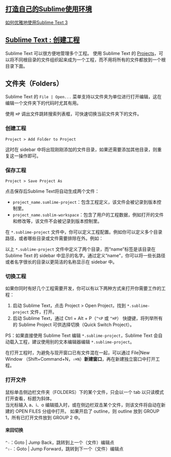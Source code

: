 ## [打造自己的Sublime使用环境](http://www.codesec.net/view/165691.html)

[如何优雅地使用Sublime Text 3](http://www.jianshu.com/p/3cb5c6f2421c)  

## [Sublime Text : 创建工程](http://www.cnblogs.com/bluestorm/p/4768383.html)

Sublime Text 可以很方便地管理多个工程。
使用 Sublime Text 的 [Projects](http://docs.sublimetext.info/en/latest/file_management/projects.html)，可以将不同根目录的文件组织起来成为一个工程，而不用将所有的文件都放到一个根目录下面。

## 文件夹（Folders）

Sublime Text 的 `File | Open...` 菜单支持以文件夹为单位进行打开编辑，这在编辑一个文件夹下的代码时尤其有用。

使用 `⌘P` 调出文件跳转搜索列表框，可快速切换当前文件夹下的文件。

### 创建工程

    Project > Add Folder to Project

这时在 sidebar 中将出现刚刚添加的文件目录，如果还需要添加其他目录，则重复这一操作即可。

### 保存工程

    Project > Save Project As

点击保存后Sublime Text将自动生成两个文件：

- `project_name.sumlime-project`：包含工程定义，该文件会被记录到版本控制里。  
- `project_name.sublim-workspace`：包含了用户的工程数据，例如打开的文件和修改等，该文件不会被记录到版本控制里。  

在 `*.sublime-project` 文件中，你可以定义工程配置。例如你可以定义多个目录路径，或者哪些目录或文件需要排除在外。例如：

以上 `*.sublime-project` 文件中定义了两个目录，而“name”标签是该目录在 Sublime Text 的 sidebar 中显示的名字。通过定义“name”，你可以将一些长路径或者名字很长的目录以更简洁的名称显示在 sidebar 中。

### 切换工程

如果你同时有好几个工程需要开发，你可以有以下两种方式来打开你需要工作的工程：

1. 启动 Sublime Text，点击 Project > Open Project，找到 `*.sublime-project` 文件，打开。  
2. 启动 Sublime Text，通过 Ctrl + Alt + P（`^⌥P` 或 `^⌘P`） 快捷键，将列举所有的 Sublime Project 可供选择切换（Quick Switch Project）。

PS：如果直接使用 Sublime Text 编辑 `*.sublime-project`，Sublime Text 会自动载入工程，建议使用别的文本编辑器编辑 `*.sublime-project`。

在打开工程时，为避免与现开窗口已有文件混在一起，可以通过 File|New Window （Shift+Command+N，`⇧⌘N`）**新建窗口**，再在新建独立窗口中打开工程。

### 打开文件

鼠标单击侧边栏文件夹（FOLDERS）下的某个文件，只会以一个 tab 以只读模式打开查看，标题为斜体。  
当光标输入 a、i、o 编辑插入时，或在侧边栏双击某个文件，则该文件将自动在新建的 OPEN FILES 分组中打开。
如果开启了 outline，则 outline 放到 GROUP 1，所有已打开文件放到 GROUP 2 中。

#### 来回切换

`^-`：Goto | Jump Back，跳转到上一个（文件）编辑点  
`^⇧-`：Goto | Jump Forward，跳转到下一个（文件）编辑点  
